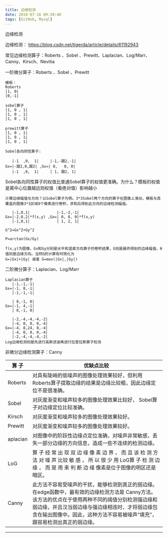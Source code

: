 ```yaml
---
title: 边缘检测
date: 2018-07-16 09:39:40
tags: [GitHub, Mysql]
---
```


边缘检测

<!--more-->


边缘检测：
https://blog.csdn.net/tigerda/article/details/61192943

常见边缘检测算子：Roberts 、Sobel 、Prewitt、Laplacian、Log/Marr、Canny、Kirsch、Nevitia</br>

一阶微分算子：Roberts 、Sobel 、Prewitt</br>
```
模板：
Roberts  
|1, 0|
|0,-1|

sobel算子
|1, 0 , 1|
|1, 0 , 1|
|1, 0 , 1|

prewitt算子
|1, 0 , 1|
|1, 0 , 1|
|1, 0 , 1|

Sobel各向同性算子:

   |-1  ,0,  1|     |-1,-跟2,-1|
Gx=|-跟2,0,跟2| ,Gx=| 0,   0, 0|
   |-1  ,0,  1|     | 1, 跟2, 1|

```
Sobel各向同性算子的权值比普通Sobel算子的权值更准确。为什么？模板的权值是离中心位置越远则权值（看绝对值）影响越小
```
计算边缘幅值与方向？以Sobel算子为例。3*3Sobel两个方向的算子在图像上滑动，模板与其覆盖的图像3*3区域9个像素进行卷积，求和后得到此方向的边缘检测幅值。

   |-1,0,1|            |-1,-2,-1|
Gx=|-2,0,2|*f(x,y) ,Gx=| 0, 0, 0|*f(x,y)
   |-1,0,1|            | 1, 2, 1|

G^2=Gx^2+Gy^2

P=arctan(Gx/Gy)

f(x,y)为图像，Gx和Gy分别是水平和竖直方向算子的卷积结果，G则是最终得到的边缘幅值，θ值则是边缘方向。当然G的计算有时简化为
G=|Gx|+|Gy| 或者 G=max(|Gx|,|Gy|)

```

二阶微分算子：Laplacian、Log/Marr
```
Laplacian算子
   |-1,-1,-1|      
Gx=|-1, 8,-1|
   |-1,-1,-1|

   | 0,-1, 0|      
Gx=|-1, 4,-1|
   | 0,-1, 0|

   |-2,-4,-4,-4,-2|
   |-4, 0, 8, 0,-4|      
Gx=|-4, 8,24, 8,-4|
   |-4, 0, 8, 0,-4|
   |-2,-4,-4,-4,-2|
Log边缘检测则是先进行高斯滤波再进行拉普拉斯算子检测
```

非微分边缘检测算子：Canny

|算 子 |优缺点比较|
|----|----|
|Roberts| 对具有陡峭的低噪声的图像处理效果较好，但利用 Roberts算子提取边缘的结果是边缘比较粗，因此边缘定位不是很准确。
|Sobel| 对灰度渐变和噪声较多的图像处理效果比较好， Sobel算子对边缘定位比较准确。
|Kirsch |对灰度渐变和噪声较多的图像处理效果较好。
|Prewitt |对灰度渐变和噪声较多的图像处理效果较好。
|aplacian| 对图像中的阶跃性边缘点定位准确，对噪声非常敏感，丢失一部分边缘的方向信息，造成一些不连续的检测边缘。
|LoG |算 子 经 常 出 现 双 边 缘 像 素 边 界 ， 而 且 该 检 测 方 法 对 噪 声 比铰 敏 感 ， 所 以 很 少 用 LoG算 子 检 测 边 缘 ， 而 是 用 来 判 断 边 缘 像素是位于图像的明区还是暗区。
|Canny |此方法不容易受噪声的干扰，能够检测到真正的弱边缘。在edge函数中，最有效的边缘检测方法是 Canny方法。该方法的优点在于使用两种不同的阈值分别检测强边缘和弱边缘，并且汉当弱边缘与强边缘相连时，才将弱边缘包含在输出图像中。因此，这种方法不容易被噪声“填充”，跟容易检测出真正的弱边缘。

---